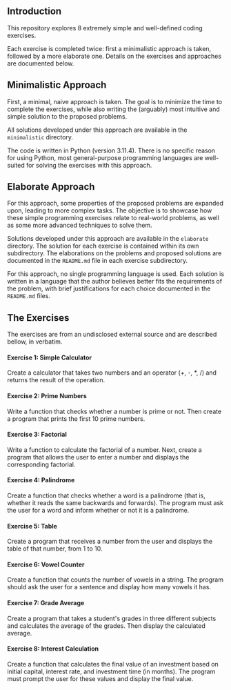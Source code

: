## Introduction
This repository explores 8 extremely simple and well-defined coding exercises.

Each exercise is completed twice: first a minimalistic approach is taken, followed by a more elaborate one.
Details on the exercises and approaches are documented below.

## Minimalistic Approach
First, a minimal, naive approach is taken.
The goal is to minimize the time to complete the exercises, while also writing the (arguably) most intuitive and simple solution to the proposed problems.

All solutions developed under this approach are available in the `minimalistic` directory.

The code is written in Python (version 3.11.4). There is no specific reason for using Python, most general-purpose programming languages are well-suited for solving the exercises with this approach.

## Elaborate Approach
For this approach, some properties of the proposed problems are expanded upon, leading to more complex tasks. The objective is to showcase how these simple programming exercises relate to real-world problems, as well as some more advanced techniques to solve them.

Solutions developed under this approach are available in the `elaborate` directory. The solution for each exercise is contained within its own subdirectory. The elaborations on the problems and proposed solutions are documented in the `README.md` file in each exercise subdirectory.

For this approach, no single programming language is used. Each solution is written in a language that the author believes better fits the requirements of the problem, with brief justifications for each choice documented in the `README.md` files.

## The Exercises
The exercises are from an undisclosed external source and are described bellow, in verbatim.

#### Exercise 1: Simple Calculator
Create a calculator that takes two numbers and an operator (+, -, \*, /) and returns the result of the operation.

#### Exercise 2: Prime Numbers
Write a function that checks whether a number is prime or not. Then create a program that prints the first 10 prime numbers.

#### Exercise 3: Factorial
Write a function to calculate the factorial of a number. Next, create a program that allows the user to enter a number and displays the corresponding factorial.

#### Exercise 4: Palindrome
Create a function that checks whether a word is a palindrome (that is, whether it reads the same backwards and forwards). The program must ask the user for a word and inform whether or not it is a palindrome.

#### Exercise 5: Table
Create a program that receives a number from the user and displays the table of that number, from 1 to 10.

#### Exercise 6: Vowel Counter
Create a function that counts the number of vowels in a string. The program should ask the user for a sentence and display how many vowels it has.

#### Exercise 7: Grade Average
Create a program that takes a student's grades in three different subjects and calculates the average of the grades. Then display the calculated average.

#### Exercise 8: Interest Calculation
Create a function that calculates the final value of an investment based on initial capital, interest rate, and investment time (in months). The program must prompt the user for these values and display the final value.

